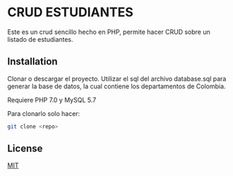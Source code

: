 # CRUD ESTUDIANTES

Este es un crud sencillo hecho en PHP, permite hacer CRUD sobre un listado de estudiantes.

## Installation

Clonar o descargar el proyecto.
Utilizar el sql del archivo database.sql para generar la base de datos, la cual contiene los departamentos de Colombia.

Requiere PHP 7.0 y MySQL 5.7

Para clonarlo solo hacer:

```bash
git clone <repo>
```

## License
[MIT](https://choosealicense.com/licenses/mit/)